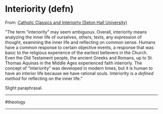 # Interiority (defn)
From: [Catholic Classics and Interioirty (Seton Hall University)](https://catholicclassicsinteriority.site/lessons/lesson-1-definition/)


"The term “interiority” may seem ambiguous. Overall, interiority means analyzing the inner life of ourselves, others, texts, any expression of thought, examining the inner life and reflecting on common sense. Humans have a common response to certain objective events, a response that was basic to the religious experience of the earliest believers in the Church. Even the Old Testament people, the ancient Greeks and Romans, up to St. Thomas Aquinas in the Middle Ages experienced faith interiorly. The concept of “interiority” was developed in modern times, but it is human to have an interior life because we have rational souls. Interiority is a _defined method_ for reflecting on the inner life."

Slight paraphrasal.

--- 

#theology 

---